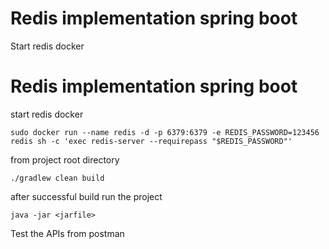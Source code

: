 
# Redis implementation spring boot

Start redis docker



# Redis implementation spring boot

start redis docker

```
sudo docker run --name redis -d -p 6379:6379 -e REDIS_PASSWORD=123456 redis sh -c 'exec redis-server --requirepass "$REDIS_PASSWORD"'

```

from project root directory

```
./gradlew clean build

```
after successful build run the project

```
java -jar <jarfile>

```

Test the APIs from postman
